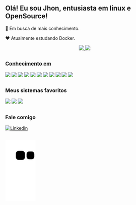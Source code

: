 ## Olá! Eu sou Jhon, entusiasta em linux e OpenSource!

🧐 Em busca de mais conhecimento.

❤️ Atualmente estudando Docker.


<div align="center">
  <a href="https://github.com/Jhon1098">
  <img height="150em" src="https://github-readme-stats.vercel.app/api?username=Jhon1098&show_icons=true&theme=dark&include_all_commits=true&count_private=true"/>
  <img height="150em" src="https://github-readme-stats.vercel.app/api/top-langs/?username=Jhon1098&layout=compact&langs_count=7&theme=dark"/>
</div>
  
  ##

  ### Conhecimento em

  <div>
    <a target="_blank"><img height="41em" src="https://cdn.jsdelivr.net/gh/devicons/devicon/icons/html5/html5-plain.svg"></a>
    <a target="_blank"><img height="40em" src="https://cdn.jsdelivr.net/gh/devicons/devicon/icons/css3/css3-plain.svg"></a> 
    <a target="_blank"><img height="46em" src="https://cdn.jsdelivr.net/gh/devicons/devicon/icons/markdown/markdown-original.svg"></a>
    <a target="_blank"><img height="45em" src="https://cdn.jsdelivr.net/gh/devicons/devicon/icons/bash/bash-plain.svg"></a>
    <a target="_blank"><img height="40em" src="https://cdn.jsdelivr.net/gh/devicons/devicon/icons/git/git-original.svg"></a>
    <a target="_blank"><img height="48em" src="https://cdn.jsdelivr.net/gh/devicons/devicon/icons/docker/docker-plain.svg"></a>
    <a target="_blank"><img height="40em" src="https://cdn.jsdelivr.net/gh/devicons/devicon/icons/github/github-original.svg"></a>
    <a target="_blank"><img height="40em" src="https://cdn.jsdelivr.net/gh/devicons/devicon/icons/ssh/ssh-original-wordmark.svg"></a>
    <a target="_blank"><img height="40em" src="https://cdn.jsdelivr.net/gh/devicons/devicon/icons/vscode/vscode-original.svg"></a>
    <a href="https://www.debian.org" target="_blank"><img height="40em" src="https://cdn.jsdelivr.net/gh/devicons/devicon/icons/debian/debian-original.svg"></a>
    <a href="https://ubuntu.com/download/server" target="_blank"><img height="40em" src="https://cdn.jsdelivr.net/gh/devicons/devicon/icons/ubuntu/ubuntu-plain.svg"></a>

##

  ### Meus sistemas favoritos

<div>
  <a href="https://www.debian.org" target="_blank"><img height="45em" src="https://cdn.jsdelivr.net/gh/devicons/devicon/icons/debian/debian-plain.svg"></a> 
  <a href="https://ubuntu.com" target="_blank"><img height="45em" src="https://cdn.jsdelivr.net/gh/devicons/devicon/icons/ubuntu/ubuntu-plain.svg"></a>
  <a href="https://www.android.com/" target="_blank"><img height="45em" src="https://cdn.jsdelivr.net/gh/devicons/devicon/icons/android/android-plain.svg"></a>
</div>  

##

  ### Fale comigo

[![Linkedin](https://img.shields.io/badge/-LinkedIn-%230077B5?style=for-the-badge&logo=linkedin&logoColor=white)](https://www.linkedin.com/in/jhonvictorpassarelli)


##

![Snake animation](https://github.com/Jhon1098/Jhon1098/blob/output/github-contribution-grid-snake.svg)

